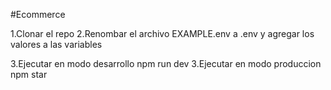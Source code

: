 #Ecommerce

1.Clonar el repo 
2.Renombar el archivo EXAMPLE.env a .env y agregar los valores a las variables

3.Ejecutar en modo desarrollo npm run dev
3.Ejecutar en modo produccion npm star

